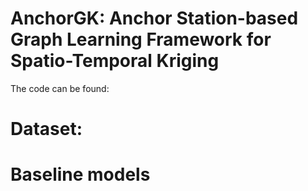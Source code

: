 # AnchorGK: Anchor Station-based Graph Learning Framework for Spatio-Temporal Kriging
The code can be found:

# Dataset:

# Baseline models 
